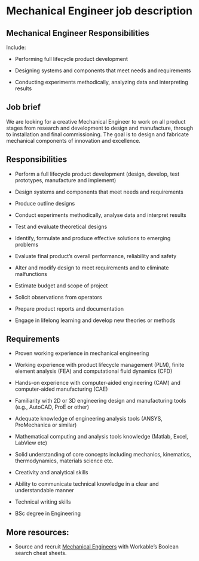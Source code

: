 # Mechanical Engineer job description


## Mechanical Engineer Responsibilities

Include:

* Performing full lifecycle product development

* Designing systems and components that meet needs and requirements

* Conducting experiments methodically, analyzing data and interpreting results


## Job brief

We are looking for a creative Mechanical Engineer to work on all product stages from research and development to design and manufacture, through to installation and final commissioning. The goal is to design and fabricate mechanical components of innovation and excellence.


## Responsibilities

* Perform a full lifecycle product development (design, develop, test prototypes, manufacture and implement)

* Design systems and components that meet needs and requirements

* Produce outline designs

* Conduct experiments methodically, analyse data and interpret results

* Test and evaluate theoretical designs

* Identify, formulate and produce effective solutions to emerging problems

* Evaluate final product’s overall performance, reliability and safety

* Alter and modify design to meet requirements and to eliminate malfunctions

* Estimate budget and scope of project

* Solicit observations from operators

* Prepare product reports and documentation

* Engage in lifelong learning and develop new theories or methods


## Requirements

* Proven working experience in mechanical engineering

* Working experience with product lifecycle management (PLM), finite element analysis (FEA) and computational fluid dynamics (CFD)

* Hands-on experience with computer-aided engineering (CAM) and computer-aided manufacturing (CAE)

* Familiarity with 2D or 3D engineering design and manufacturing tools (e.g., AutoCAD, ProE or other)

* Adequate knowledge of engineering analysis tools (ANSYS, ProMechanica or similar)

* Mathematical computing and analysis tools knowledge (Matlab, Excel, LabView etc)

* Solid understanding of core concepts including mechanics, kinematics, thermodynamics, materials science etc.

* Creativity and analytical skills

* Ability to communicate technical knowledge in a clear and understandable manner

* Technical writing skills

* BSc degree in Engineering

## More resources:
* Source and recruit <a href="https://resources.workable.com/find-engineers-managers-boolean-search-strings">Mechanical Engineers</a> with Workable’s Boolean search cheat sheets.

